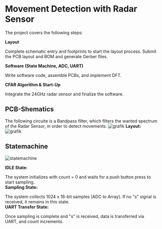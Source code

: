 # Movement Detection with Radar Sensor
The project covers the following steps:

**Layout**

Complete schematic entry and footprints to start the layout process.
Submit the PCB layout and BOM and generate Gerber files.

**Software (State Machine, ADC, UART)** 

Write software code, assemble PCBs, and implement DFT.

**CFAR Algorithm & Start-Up**

Integrate the 24GHz radar sensor and finalize the software.

## PCB-Shematics
The following circuite is a Bandpass filter, which filters the wanted spectrum of the Radar Sensor, in order to detect movements.
![grafik](https://github.com/user-attachments/assets/d544a0fe-73ed-41a5-81a3-57d22a4c1be4)
**Layout:**
![grafik](https://github.com/user-attachments/assets/7432feee-305d-4e23-b275-334c19a5c968)
## Statemachine
![statemachine](https://github.com/user-attachments/assets/9dd233ec-b977-4545-8b8f-a49faaf0384d)

**IDLE State:**  

The system initializes with count = 0 and waits for a push button press to start sampling.  
**Sampling State:**  

The system collects 1024 x 16-bit samples (ADC to Array). If no "s" signal is received, it remains in this state.  
**UART Transfer State:**  

Once sampling is complete and "s" is received, data is transferred via UART, and count increments.  

